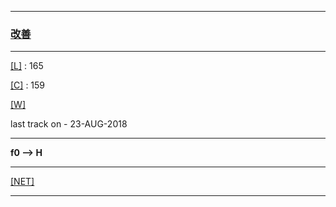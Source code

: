 
---

### [改善](https://en.wikipedia.org/wiki/Kaizen)

---

[[L]](https://github.com/ttltrk/ELSE/blob/master/LAN/ENG/LAN.MD) : 165

[[C]](https://github.com/ttltrk/PRG/blob/master/CODING.MD) : 159

[[W]](https://github.com/ttltrk/ELSE/blob/master/PWR/PWR.MD)

last track on - 23-AUG-2018

---

**f0 --> H**

---

[[NET]](http://ttltrk.net/)

---
